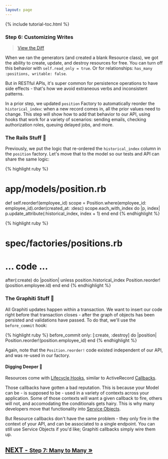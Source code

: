 ```yaml
---
layout: page
---
```


{% include tutorial-toc.html %}

<div markdown="1" class="col-md-8">

### Step 6: Customizing Writes

> [View the Diff](https://github.com/graphiti-api/employee_directory/compare/step_5_has_one...step_6_write_customization)

When we ran the generators (and created a blank Resource class), we got the ability to create, update, and destroy resources for free. You can turn off this behavior with `self.read_only = true`. Or for relationships: `has_many :positions, writable: false`.

But in RESTful APIs, it's super common for persistence operations to
have side effects - that's how we avoid extraneous verbs and
inconsistent patterns.

In a prior step, we updated `position` Factory to automatically reorder
the `historical_index`: when a new record comes in, all the prior
values need to change. This step will show how to add that behavior to
our API, using hooks that work for a variety of scenarios: sending
emails, checking authorization roles, queuing delayed jobs, and more.

### The Rails Stuff 🚂

Previously, we put the logic that re-ordered the `historical_index`
column in the `position` factory. Let's move that to the model so our
tests and API can share the same logic:

{% highlight ruby %}
# app/models/position.rb
def self.reorder!(employee_id)
  scope = Position.where(employee_id: employee_id).order(created_at: :desc)
  scope.each_with_index do |p, index|
    p.update_attribute(:historical_index, index + 1)
  end
end
{% endhighlight %}

{% highlight ruby %}
# spec/factories/positions.rb
# ... code ...
after(:create) do |position|
  unless position.historical_index
    Position.reorder!(position.employee.id)
  end
end
{% endhighlight %}

### The Graphiti Stuff 🎨

All Graphiti updates happen within a transaction. We want to insert our
code right before that transaction closes - after the graph of objects
has been persisted and validations have passed. To do that, we'll use
the `before_commit` hook:

{% highlight ruby %}
before_commit only: [:create, :destroy] do |position|
  Position.reorder!(position.employee_id)
end
{% endhighlight %}

Again, note that the `Position.reorder!` code existed independent of our
API, and was re-used in our factory.

#### Digging Deeper 🧐

Resources come with [Lifecycle Hooks](https://www.graphiti.dev/guides/concepts/resources#persistence-lifecycle-hooks), similar to ActiveRecord [Callbacks](https://guides.rubyonrails.org/active_record_callbacks.html).

Those callbacks have gotten a bad reputation. This is because your Model
can be - is supposed to be - used in a variety of contexts across your
application. Some of those contexts will want a given callback to fire,
others will not, and accomodating the conditionals gets hairy. This is
why many developers move that functionality into [Service Objects](https://engineering.gusto.com/the-rails-callbacks-best-practices-used-at-gusto/).

But Resource callbacks don't have the same problem - they only fire in
the context of your API, and can be associated to a single endpoint. You
can still use Service Objects if you'd like; Graphiti callbacks simply wire them up.

</div>

<div class="clearfix">
  <h2 id="next">
    <a href="/tutorial/step_7">
      NEXT - 
      <small>Step 7: Many to Many</small>
      &raquo;
    </a>
  </h2>
</div>
